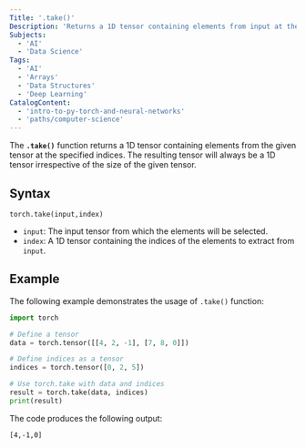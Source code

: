 ```yaml
---
Title: '.take()'
Description: 'Returns a 1D tensor containing elements from input at the specified indices.'
Subjects:
  - 'AI'
  - 'Data Science'
Tags:
  - 'AI'
  - 'Arrays'
  - 'Data Structures'
  - 'Deep Learning'
CatalogContent:
  - 'intro-to-py-torch-and-neural-networks'
  - 'paths/computer-science'
---
```


The **`.take()`** function returns a 1D tensor containing elements from the given tensor at the specified indices. The resulting tensor will always be a 1D tensor irrespective of the size of the given tensor.

## Syntax

```pseudo
torch.take(input,index)
```

- `input`: The input tensor from which the elements will be selected.
- `index`: A 1D tensor containing the indices of the elements to extract from `input`.

## Example

The following example demonstrates the usage of `.take()` function:

```py
import torch

# Define a tensor
data = torch.tensor([[4, 2, -1], [7, 8, 0]])

# Define indices as a tensor
indices = torch.tensor([0, 2, 5])

# Use torch.take with data and indices
result = torch.take(data, indices)
print(result)
```

The code produces the following output:

```shell
[4,-1,0]
```

